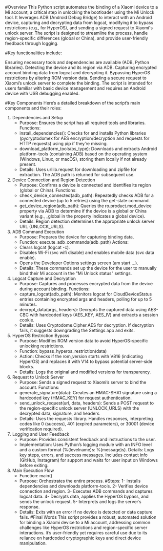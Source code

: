 #Overview
This Python script automates the binding of a Xiaomi device to a Mi account, a critical step in unlocking the bootloader using the Mi Unlock tool. It leverages ADB (Android Debug Bridge) to interact with an Android device, capturing and decrypting data from logcat, modifying it to bypass restrictions (e.g., for HyperOS), and sending a signed request to Xiaomi's unlock server. The script is designed to streamline the process, handle region-specific differences (global or China), and provide user-friendly feedback through logging.

#Key functionalities include:

Ensuring necessary tools and dependencies are available (ADB, Python libraries).
Detecting the device and its region via ADB.
Capturing encrypted account binding data from logcat and decrypting it.
Bypassing HyperOS restrictions by altering ROM version data.
Sending a secure request to Xiaomi’s unlock server to complete the binding.
The script is intended for users familiar with basic device management and requires an Android device with USB debugging enabled.

#Key Components
Here’s a detailed breakdown of the script’s main components and their roles:

1. Dependencies and Setup
   - Purpose: Ensures the script has all required tools and libraries.
Functions:
   - install_dependencies(): Checks for and installs Python libraries (pycryptodomex for AES encryption/decryption and requests for HTTP requests) using pip if they’re missing.
   - download_platform_tools(os_type): Downloads and extracts Android platform-tools (containing ADB) based on the operating system (Windows, Linux, or macOS), storing them locally if not already present.
   - Details: Uses urllib.request for downloading and zipfile for extraction. The ADB path is returned for subsequent use.
2. Device Connection and Region Detection
   - Purpose: Confirms a device is connected and identifies its region (global or China).
Functions:
   - check_device_connected(adb_path): Repeatedly checks ADB for a connected device (up to 5 retries) using the get-state command.
   - get_device_region(adb_path): Queries the ro.product.mod_device property via ADB to determine if the device is a global or China variant (e.g., _global in the property indicates a global device).
   - Details: Region detection determines the appropriate unlock server URL (UNLOCK_URLS).
3. ADB Command Execution
   - Purpose: Prepares the device for capturing binding data.
   - Function: execute_adb_commands(adb_path)
Actions:
   - Clears logcat (logcat -c).
   - Disables Wi-Fi (svc wifi disable) and enables mobile data (svc data enable).
   - Opens the Developer Options settings screen (am start ...).
   - Details: These commands set up the device for the user to manually bind their Mi account in the "Mi Unlock status" settings.
4. Logcat Capture and Decryption
   - Purpose: Captures and processes encrypted data from the device during account binding.
Functions:
   - capture_logcat(adb_path): Monitors logcat for CloudDeviceStatus entries containing encrypted args and headers, polling for up to 5 minutes.
   - decrypt_data(args, headers): Decrypts the captured data using AES-CBC with hardcoded keys (AES_KEY, AES_IV) and extracts a session cookie.
   - Details: Uses Cryptodome.Cipher.AES for decryption. If decryption fails, it suggests downgrading the Settings app and exits.
5. HyperOS Restriction Bypass
   - Purpose: Modifies ROM version data to avoid HyperOS-specific unlocking restrictions.
   - Function: bypass_hyperos_restriction(data)
   - Action: Checks if the rom_version starts with V816 (indicating HyperOS) and replaces it with V14 to bypass potential server-side blocks.
   - Details: Logs the original and modified versions for transparency.
6. Request to Unlock Server
   - Purpose: Sends a signed request to Xiaomi’s server to bind the account.
Functions:
   - generate_signature(data): Creates an HMAC-SHA1 signature using a hardcoded key (HMAC_KEY) for request authentication.
   - send_unlock_request(url, data, headers): Sends a POST request to the region-specific unlock server (UNLOCK_URLS) with the decrypted data, signature, and headers.
   - Details: Uses the requests library. Handles responses, interpreting codes like 0 (success), 401 (expired parameters), or 30001 (device verification required).
7. Logging and User Feedback
   - Purpose: Provides consistent feedback and instructions to the user.
   - Implementation: Uses Python’s logging module with an INFO level and a custom format (%(levelname)s: %(message)s).
Details: Logs key steps, errors, and success messages. Includes contact info (GitHub, Instagram) for support and waits for user input on Windows before exiting.
8. Main Execution Flow
   - Function: main()
   - Purpose: Orchestrates the entire process.
#Steps:
   1- Installs dependencies and downloads platform-tools.
   2- Verifies device connection and region.
   3- Executes ADB commands and captures logcat data.
   4- Decrypts data, applies the HyperOS bypass, and sends the unlock request.
   5- Interprets and logs the server’s response.
   - Details: Exits with an error if no device is detected or data capture fails.
#Final Words
This script provides a robust, automated solution for binding a Xiaomi device to a Mi account, addressing common challenges like HyperOS restrictions and region-specific server interactions. It’s user-friendly yet requires careful use due to its reliance on hardcoded cryptographic keys and direct device manipulation.
